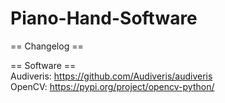 # Piano-Hand-Software

== Changelog ==

== Software ==  
Audiveris: https://github.com/Audiveris/audiveris  
OpenCV: https://pypi.org/project/opencv-python/
